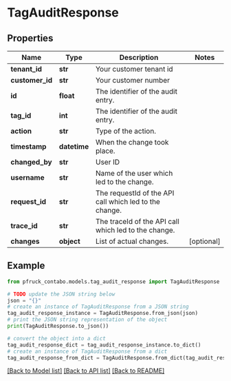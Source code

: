 # TagAuditResponse


## Properties

Name | Type | Description | Notes
------------ | ------------- | ------------- | -------------
**tenant_id** | **str** | Your customer tenant id | 
**customer_id** | **str** | Your customer number | 
**id** | **float** | The identifier of the audit entry. | 
**tag_id** | **int** | The identifier of the audit entry. | 
**action** | **str** | Type of the action. | 
**timestamp** | **datetime** | When the change took place. | 
**changed_by** | **str** | User ID | 
**username** | **str** | Name of the user which led to the change. | 
**request_id** | **str** | The requestId of the API call which led to the change. | 
**trace_id** | **str** | The traceId of the API call which led to the change. | 
**changes** | **object** | List of actual changes. | [optional] 

## Example

```python
from pfruck_contabo.models.tag_audit_response import TagAuditResponse

# TODO update the JSON string below
json = "{}"
# create an instance of TagAuditResponse from a JSON string
tag_audit_response_instance = TagAuditResponse.from_json(json)
# print the JSON string representation of the object
print(TagAuditResponse.to_json())

# convert the object into a dict
tag_audit_response_dict = tag_audit_response_instance.to_dict()
# create an instance of TagAuditResponse from a dict
tag_audit_response_from_dict = TagAuditResponse.from_dict(tag_audit_response_dict)
```
[[Back to Model list]](../README.md#documentation-for-models) [[Back to API list]](../README.md#documentation-for-api-endpoints) [[Back to README]](../README.md)


